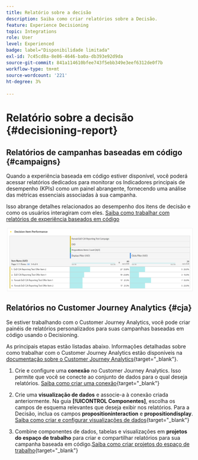 ```yaml
---
title: Relatório sobre a decisão
description: Saiba como criar relatórios sobre a Decisão.
feature: Experience Decisioning
topic: Integrations
role: User
level: Experienced
badge: label="Disponibilidade limitada"
exl-id: 7c45cd8a-8e86-4646-ba0a-db393e92d9da
source-git-commit: 841a114610bfee743f5ebb349e3eef6312de0f7b
workflow-type: tm+mt
source-wordcount: '221'
ht-degree: 3%

---
```



# Relatório sobre a decisão {#decisioning-report}

## Relatórios de campanhas baseadas em código {#campaigns}

Quando a experiência baseada em código estiver disponível, você poderá acessar relatórios dedicados para monitorar os Indicadores principais de desempenho (KPIs) como um painel abrangente, fornecendo uma análise das métricas essenciais associadas à sua campanha.

Isso abrange detalhes relacionados ao desempenho dos itens de decisão e como os usuários interagiram com eles. [Saiba como trabalhar com relatórios de experiência baseados em código](../reports/campaign-global-report-cja-code.md)

![](../reports/assets/cja-decisioning-item-performance.png)

## Relatórios no Customer Journey Analytics {#cja}

Se estiver trabalhando com o Customer Journey Analytics, você pode criar painéis de relatórios personalizados para suas campanhas baseadas em código usando o Decisioning.

As principais etapas estão listadas abaixo. Informações detalhadas sobre como trabalhar com o Customer Journey Analytics estão disponíveis na [documentação sobre o Customer Journey Analytics](https://experienceleague.adobe.com/en/docs/analytics-platform/using/cja-landing){target="_blank"}.

1. Crie e configure uma **conexão** no Customer Journey Analytics. Isso permite que você se conecte ao conjunto de dados para o qual deseja relatórios. [Saiba como criar uma conexão](https://experienceleague.adobe.com/en/docs/analytics-platform/using/cja-connections/create-connection){target="_blank"}

1. Crie uma **visualização de dados** e associe-a à conexão criada anteriormente. Na guia **[!UICONTROL Componentes]**, escolha os campos de esquema relevantes que deseja exibir nos relatórios. Para a Decisão, inclua os campos **propositioninteraction** e **propositiondisplay**. [Saiba como criar e configurar visualizações de dados](https://experienceleague.adobe.com/en/docs/analytics-platform/using/cja-dataviews/create-dataview){target="_blank"}

1. Combine componentes de dados, tabelas e visualizações em **projetos do espaço de trabalho** para criar e compartilhar relatórios para sua campanha baseada em código.[Saiba como criar projetos do espaço de trabalho](https://experienceleague.adobe.com/en/docs/analytics-platform/using/cja-workspace/build-workspace-project/create-projects){target="_blank"}
